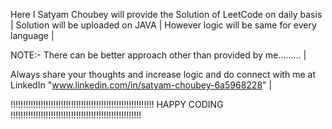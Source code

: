 Here I Satyam Choubey will provide the Solution of LeetCode on daily basis |
Solution will be uploaded on JAVA |
However logic will be same for every language |

NOTE:- There can be better approach other than provided by me......... |

Always share your thoughts and increase logic and do connect with me at LinkedIn "www.linkedin.com/in/satyam-choubey-6a5968228"   |

!!!!!!!!!!!!!!!!!!!!!!!!!!!!!!!!!!!!!!!!!!!!!!!!!!!!!!!!!      HAPPY CODING          !!!!!!!!!!!!!!!!!!!!!!!!!!!!!!!!!!!!!!!!!!!!!!!!!!!!
